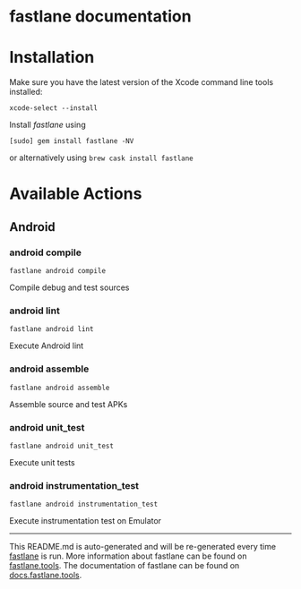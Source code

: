 fastlane documentation
================
# Installation

Make sure you have the latest version of the Xcode command line tools installed:

```
xcode-select --install
```

Install _fastlane_ using
```
[sudo] gem install fastlane -NV
```
or alternatively using `brew cask install fastlane`

# Available Actions
## Android
### android compile
```
fastlane android compile
```
Compile debug and test sources
### android lint
```
fastlane android lint
```
Execute Android lint
### android assemble
```
fastlane android assemble
```
Assemble source and test APKs
### android unit_test
```
fastlane android unit_test
```
Execute unit tests
### android instrumentation_test
```
fastlane android instrumentation_test
```
Execute instrumentation test on Emulator

----

This README.md is auto-generated and will be re-generated every time [fastlane](https://fastlane.tools) is run.
More information about fastlane can be found on [fastlane.tools](https://fastlane.tools).
The documentation of fastlane can be found on [docs.fastlane.tools](https://docs.fastlane.tools).